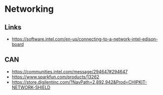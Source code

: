 Networking
==

## Links

- https://software.intel.com/en-us/connecting-to-a-network-intel-edison-board

## CAN

- https://communities.intel.com/message/294647#294647
- https://www.sparkfun.com/products/13262
- https://store.digilentinc.com/?NavPath=2,892,942&Prod=CHIPKIT-NETWORK-SHIELD
